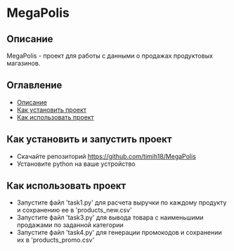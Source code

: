 # MegaPolis
## Описание
MegaPolis - проект для работы с данными о продажах продуктовых магазинов.

## Оглавление
- [Описание](#Описание)
- [Как установить проект](#Как_установить_и_запустить_проект)
- [Как использовать проект](#Как_использовать_проект)
## Как установить и запустить проект
 - Скачайте репозиторий https://github.com/timih18/MegaPolis
 - Установите python на ваше устройство
## Как использовать проект
 - Запустите файл 'task1.py' для расчета выручки по каждому продукту и сохранению ее в 'products_new.csv'
 - Запустите файл 'task3.py' для вывода товара с наименьшими продажами по заданной категории
 - Запустите файл 'task4.py' для генерации промокодов и сохранении их в 'products_promo.csv'
